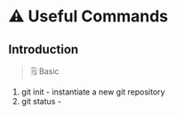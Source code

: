 # ⚠️ Useful Commands

## Introduction

> 🗒️ Basic 
 
1. git init - instantiate a new git repository
2. git status - 
